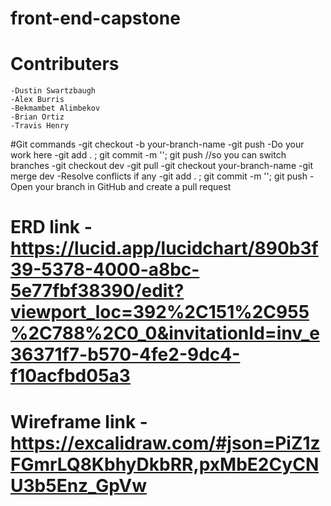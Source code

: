 # front-end-capstone

# Contributers

    -Dustin Swartzbaugh
    -Alex Burris
    -Bekmambet Alimbekov
    -Brian Ortiz
    -Travis Henry

#Git commands
    -git checkout -b your-branch-name
    -git push
    -Do your work here
    -git add . ; git commit -m ''; git push         //so you can switch branches
    -git checkout dev
    -git pull
    -git checkout your-branch-name
    -git merge dev
    -Resolve conflicts if any
    -git add . ; git commit -m ''; git push
    -Open your branch in GitHub and create a pull request

# ERD link - https://lucid.app/lucidchart/890b3f39-5378-4000-a8bc-5e77fbf38390/edit?viewport_loc=392%2C151%2C955%2C788%2C0_0&invitationId=inv_e36371f7-b570-4fe2-9dc4-f10acfbd05a3

# Wireframe link - https://excalidraw.com/#json=PiZ1zFGmrLQ8KbhyDkbRR,pxMbE2CyCNU3b5Enz_GpVw
